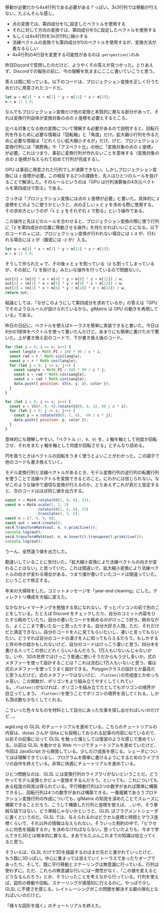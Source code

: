 移動が必要だから4x4行列である必要がある？っぽい。3x3行列では移動が行えない。たぶんそんな感じ。

* 点の変換では、第四成分を1に設定したベクトルを使用する
* それに対して方向の変換では、第四成分を0に設定したベクトルを使用する
* もしくは4x4行列を3x3行列に縮小する
* 法線ベクトルの変換でも第四成分が0のベクトルを使用するが、変換方法が異なるらしい
* 4x4行列の4行目を変更する可能性があるのは`.perspective()`のみ

昨日Discordで質問したのだけど、ようやくその答えが見つかった。とりあえず、Discordでの報告の前に、今の理解を気ままにここに書いていこうと思う。

答えは既に知っている。以下のコードは、プロジェクション変換を正しく行うためだけに用意されたコードだ。

```javascript
let w = m[3] * x + m[7] * y + m[11] * z + m[15];
w = w || 1.0;
```

なんでもプロジェクション変換だけ他の変換と本質的に異なる部分があって、それは変換行列自体が変換対象の点の z 座標を必要とするところ。

比べる対象となる他の変換について理解する必要があるので説明すると、回転行列を作るために必要な情報は「回転軸」と「角度」だけ。拡大縮小行列を作るために必要な情報は「どれくらい拡大縮小するか」だけ。けど、プロジェクション変換行列には「視野角」や「アスペクト比」の他に「変換対象の点の z 座標」が必要。これはつまり、事前に変換行列が作れないことを意味する（変換対象の点の z 座標が与えられて初めて行列が完成する）。

GPU は事前に用意された行列でしか演算できない。しかしプロジェクション変換には z 座標が必要。この相反する2つの課題を、先人はひとつのルールを設けることで解決した。そのルールというのは「GPU は行列演算後の4次元ベクトルを第四成分で割る」である。

さっきは「プロジェクション変換には点の z 座標が必要」と書いた。具体的に z 座標をどのように使うかというと、点の正しい x と y を求める際に使用する。その求め方というのが「x と y をそれぞれ z で割る」という操作である。

この操作と先ほどのルールを合わせると、プロジェクション変換の際に使う行列に「z を第四成分の位置に移動させる操作」を持たせればいいことになる。以下のコードの `w` には、プロジェクション変換が行われない場合には `1.0` が、行われる場合には z が（厳密には -z が）入る。

```javascript
let w = m[3] * x + m[7] * y + m[11] * z + m[15];
w = w || 1.0;
```

そうして作られた `w` で、その後 x と y を割っている（z も割ってしまっているが、その前に「z を掛ける」みたいな操作を行っているので問題ない）。

```javascript
out[0] = (m[0] * x + m[4] * y + m[8] * z + m[12]) / w;
out[1] = (m[1] * x + m[5] * y + m[9] * z + m[13]) / w;
out[2] = (m[2] * x + m[6] * y + m[10] * z + m[14]) / w;
return out;
```

結論としては、「なぜこのようにして第四成分を求めているか」の答えは「GPU でそのようなルールが設けられているから。glMatrix は GPU の動きを再現している」である。

昨日の日記に、ベクトルを使えばトーラスを簡単に実装できると書いた。今日は8分の1球体をベクトルを使って書いたんだけど、あまりにも簡単に書けたので驚いた。上が書き換え前のコードで、下が書き換え後のコード。

```javascript
for (let i = 0; i <= c; i++) {
  const langle = Math.PI / 180 * 90 / c * i;
  const rad = r * Math.sin(langle);
  const y = r * Math.cos(langle);
  for (let j = 0; j <= c; j++) {
    const sangle = Math.PI / 180 * 90 / c * j;
    const x = rad * Math.cos(sangle);
    const z = rad * Math.sin(sangle);
    data.push({ position: V3(x, y, z), color });
  }
}
```

```javascript
for (let i = 0; i <= c; i++) {
  const v = V3(r, 0, 0).rotate(V3(0, 0, 1), 90 / c * i);
  for (let j = 0; j <= c; j++) {
    const p = v.rotate(V3(0, 1, 0), -90 / c * j);
    data.push({ position: p, color });
  }
}
```

意味的にも理解しやすい。「ベクトル `(r, 0, 0)` を、z 軸を軸として何度か回転させ、それをまた y 軸を軸として何度か回転させる」とすんなり読める。

円を扱うときはベクトルの回転をうまく使うとよいことがわかった。この調子で他のコードも書き換えていく。

モデル変換行列と法線ベクトルがあるとき、モデル変換行列の逆行列の転置行列を使うことで法線ベクトルを変換できるとのこと。にわかには信じられない。なぜこのような操作で適切な変換が行えるのか。とりあえずこれが真だと仮定すると、次のコードはほぼ同じ値を出力する。

```javascript
const r = Mat4.rotate(V3(1, 0, 0), 33);
const m = Mat4.scale(1, 2, 3)
              .rotate(V3(1, 0, 0), 33)
              .translate(4, 5, 6);
const n = [7, 8, 9, 0];
const out = vec4.create();
vec4.transformMat4(out, n, r.primitive());
console.log(out);
vec4.transformMat4(out, n, m.invert().transpose().primitive());
console.log(out);
```

うーん、全然違う値を出力した。

勘違いしていることに気付いた。「拡大縮小変換により法線ベクトルの向きが変わることはない」と思っていた。これは間違いで、拡大縮小変換により法線ベクトルの向きが変わる場合がある。つまり僕が書いていたコードは間違っていた。ということで修正する。

年末の大掃除をした。コミットメッセージを「year-end cleaning」にした。ディレクトリ構成を大幅に変えた。

なかなかレイマーチングを勉強する気になれない。ずっとパソコンの前で別のことをしている。たとえば Discord をチェックしたり、自分のコミット内容をひたすら眺めていたり。自分の書いたコードを眺めるのがけっこう好き。眺めながら、よくここまで書いたなーと思ったりする。自分大好き人間。ただ、それだけだと満足できない。自分のコードを人に見てもらいたいし、凄いと言ってもらいたい。どうすれば自分のコードの凄さを人に知ってもらえるだろう。もしかすると井の中の蛙かもしれないけど、自分のコードはけっこう凄いと思う。四分木を書ける人ってこの世にどれくらいいるんだろう。1万人もいないんじゃないかな。いや、3Dの世界ではけっこう普通に使いそうだからもう少し多いか。式のメタファーを使って設計することは？これは流石に1万人もいないと思う。僕は式のメタファーを使ってうまく設計できる。 Polygonクラスの設計とか最高だと思うんだけど。式のメタファーではないけど、`.flatten()`の完成度とかめっちゃ高い。この関数が、ポリゴンをより組み立てやすくしてくれている。`.flatten()`がなければ、ポリゴンを組み立てたとしてもポリゴンの境界が目立ってしまう。`.flatten()`を使うことでポリゴンの境界を消してくれる。しかも頂点数も少なくしてくれる。

こういった色々なものを材料として自分にあった仕事を探し出せればいいのだけど…。

wgld.org の GLSL のチュートリアルを進めている。こちらのチュートリアルの内容は、doxas さんが Qiita にも投稿しておられる記事の内容に似ているので、以前その記事に沿って GLSL を触った僕としては復習のような感じで進めている。以前は GLSL を動かせる Web ページでチュートリアルを進めていたけど、今回は JavaScript から開発している。少しだけ成長を感じる。シェーダについてほぼ理解できているし、プログラムを簡単に書けるようにするためのライブラリの自作を終えている。非常に快適にチュートリアルを進めている。

ひとつ問題なのは、GLSL には変換行列のライブラリがないということだ。どうやってモデル変換とかビュー変換をするんだろう。といっても、これについてもある程度の知見は得られている。平行移動行列は3つの数字があれば簡単に構築できるし、回転行列は4つの数字があれば構築できる。一番複雑であろうプロテクション変換行列の作成についても、glMatrix の知見を深めたことでスムーズに構築できることだろう。こうして構築した行列と座標を使えば、…いや、そう単純な話ではない。どう単純じゃないかというと、GLSL はフラグメントシェーダに書くという点だ。GLSL では、与えられるのはピクセル座標と時間とマウス座標くらいで、それ以外の情報は与えられない。そういった制約の中で、「ピクセルに何色を描画するか」を決めなければならない。思っていたよりも、今まで学んできた3Dとは根本的に異なる。まあでもたぶんこれまでの知識は役立ってくると思う。

そういえば、GLSL だけで3Dを描画するのはまだ先だと書かれていったけど、もう既に3Dっぽい。中心に集まっては消えていくトーラスであったりオーブであったり。そして、既に平行移動とスケーリングは無意識に行っている。行列は使わずに。ただ、これらの無意識な行いには一貫性がなく、「この値を変えるとどうなるんだろう」とか、そういったことを考えながら行っている。行列を使えば、図形の移動や回転、スケーリングが直感的に行えるのに。やっぱり少し GLSL に不便さを感じる。レイトレーシングがこの問題を解決する銀の弾丸となればいいのだけど。

「様々な図形を描く」のチュートリアルを終えた。

